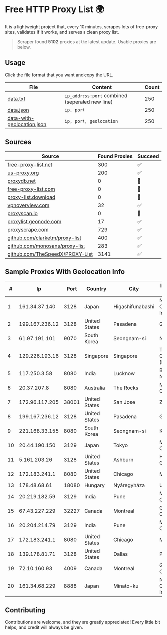 
# Free HTTP Proxy List 🌍

It is a lightweight project that, every 10 minutes, scrapes lots of free-proxy sites, validates if it works, and serves a clean proxy list.


> Scraper found **5102** proxies at the latest update. Usable proxies are below.

## Usage

Click the file format that you want and copy the URL.


|File|Content|Count|
|----|-------|-----|
|[data.txt](https://raw.githubusercontent.com/themiralay/Proxy-List-World/master/data.txt)|`ip_address:port` combined (seperated new line)|250|
|[data.json](https://raw.githubusercontent.com/themiralay/Proxy-List-World/master/data.json)|`ip, port`|250|
|[data-with-geolocation.json](https://raw.githubusercontent.com/themiralay/Proxy-List-World/master/data-with-geolocation.json)|`ip, port, geolocation`|250|

## Sources

|Source|Found Proxies|Succeed|
|------|-------------|-------|
|[free-proxy-list.net](https://free-proxy-list.net)|300|✅|
|[us-proxy.org](https://www.us-proxy.org)|200|✅|
|[proxydb.net](http://proxydb.net)|0|🚫|
|[free-proxy-list.com](https://free-proxy-list.com/?page=&port=&type%5B%5D=http&type%5B%5D=https&up_time=0&search=Search)|0|🚫|
|[proxy-list.download](https://www.proxy-list.download/HTTP)|0|🚫|
|[vpnoverview.com](https://vpnoverview.com/privacy/anonymous-browsing/free-proxy-servers)|32|✅|
|[proxyscan.io](https://www.proxyscan.io)|0|🚫|
|[proxylist.geonode.com](https://proxylist.geonode.com/api/proxy-list?limit=300&page=1&sort_by=lastChecked&sort_type=desc&protocols=http,https)|17|✅|
|[proxyscrape.com](https://api.proxyscrape.com/v2/?request=displayproxies&protocol=http&timeout=10000&country=all&ssl=all&anonymity=all)|729|✅|
|[github.com/clarketm/proxy-list](https://raw.githubusercontent.com/clarketm/proxy-list/master/proxy-list-raw.txt)|400|✅|
|[github.com/monosans/proxy-list](https://raw.githubusercontent.com/monosans/proxy-list/main/proxies/http.txt)|283|✅|
|[github.com/TheSpeedX/PROXY-List](https://raw.githubusercontent.com/TheSpeedX/PROXY-List/master/http.txt)|3141|✅|


## Sample Proxies With Geolocation Info

|#|Ip|Port|Country|City|Internet Service Provider|
|-|--|----|-------|----|-------------------------|
|1|161.34.37.140|3128|Japan|Higashifunabashi|NTT PC Communications, Inc.|
|2|199.167.236.12|3128|United States|Pasadena|GLOBAL IT|
|3|61.97.191.101|9070|South Korea|Seongnam-si|NBP|
|4|129.226.193.16|3128|Singapore|Singapore|Tencent Cloud Computing (Beijing) Co|
|5|117.250.3.58|8080|India|Lucknow|Bharat Sanchar Nigam Ltd|
|6|20.37.207.8|8080|Australia|The Rocks|Microsoft Corporation|
|7|172.96.117.205|38001|United States|San Jose|Zenlayer Inc|
|8|199.167.236.12|3128|United States|Pasadena|GLOBAL IT|
|9|221.168.33.155|8080|South Korea|Seongnam-si|Korea Telecom|
|10|20.44.190.150|3129|Japan|Tokyo|Microsoft Corporation|
|11|5.161.203.26|3128|United States|Ashburn|Hetzner Online GmbH|
|12|172.183.241.1|8080|United States|Chicago|Microsoft|
|13|178.48.68.61|18080|Hungary|Nyáregyháza|UPC|
|14|20.219.182.59|3129|India|Pune|Microsoft Corporation|
|15|67.43.227.229|32227|Canada|Montreal|GloboTech Communications|
|16|20.204.214.79|3129|India|Pune|Microsoft Corporation|
|17|172.183.241.1|8080|United States|Chicago|Microsoft|
|18|139.178.81.71|3128|United States|Dallas|Packet Host, Inc.|
|19|72.10.160.93|4009|Canada|Montreal|GloboTech Communications|
|20|161.34.68.229|8888|Japan|Minato-ku|NTT PC Communications, Inc.|



## Contributing

Contributions are welcome, and they are greatly appreciated! Every
little bit helps, and credit will always be given.

